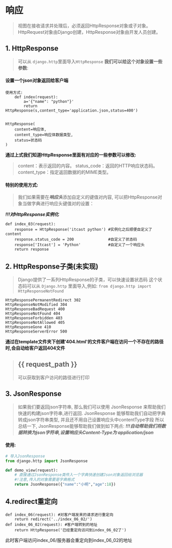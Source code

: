 # 响应

> 视图在接收请求并处理后，必须返回HttpResponse对象或子对象。
> HttpRequest对象由Django创建，HttpResponse对象由开发人员创建。
## 1. HttpResponse
> 可以从 `django.http`里面导入`HttpResponse`
> **我们可以给这个对象设置一些参数**:

#### 设置一个json对象返回给客户端


```
使用方式: 
	def index(request):
		a='{"name": "python"}'
		return HttpResponse(s,content_type='application.json,status=400')


HttpResponse(
    content=响应体, 
    content_type=响应体数据类型, 
    status=状态码
)
```

**通过上式我们知道HttpResponse里面有对应的一些参数可以修改:**

> content：表示返回的内容。
> status_code：返回的HTTP响应状态码。
> content_type：指定返回数据的的MIME类型。

#### **特别的使用方式:**

> 我们如果需要在***响应头***添加自定义的键值对内容,
> 可以把HttpResponse对象当做字典进行响应头键值对的设置：

***!!!对HttpResponse实例化***

```
def index_03(request):    
    response = HttpResponse('itcast python') #实例化之后顺便自定义了content
    response.status_code = 200    			 #自定义了状态码
    response['Itcast'] = 'Python'            #自定义了一个响应头
    return response
```



## 2. HttpResponse子类(未实现)

> Django提供了一系列HttpResponse的子类，可以快速设置状态码
> 这个状态码可以从 `Django.http` 里面导入,例如:
> `from django.http import HttpResponseNotFound`

```HttpResponseRedirect 301
HttpResponsePermanentRedirect 302
HttpResponseNotModified 304
HttpResponseBadRequest 400
HttpResponseNotFound 404
HttpResponseForbidden 403
HttpResponseNotAllowed 405
HttpResponseGone 410
HttpResponseServerError 500
```

**通过在template文件夹下创建'404.html'的文件客户端在访问一个不存在的路径时,会自动给客户返回404文件**

> <h2>{{ request_path }}</h2>    可以获取到客户访问的路径进行打印


## 3. JsonResponse

> 如果我们要返回json字符串, 那么我们可以使用 JsonResponse 来帮助我们快速的构建json字符串,进行返回.
> JsonResponse 能够帮助我们自动把字典转成json字符串类型, 并且还不用自己设置响应头中contentType字段
> 所以总结一下, JsonResponse能够帮助我们做到如下两点:
> ***!!!自动帮助我们将数据转换为json字符串,设置响应头Content-Type为 application/json***

#### 使用:

```python
# 导入JsonResponse
from django.http import JsonResponse

def demo_view(request):
    # 直接通过JsonResponse类传入一个字典快速创建Json对象返回给浏览器
    #!注意,传入的对象需要是字典格式
    return JsonResponse({"name":"小明","age":18})
```



## 4.redirect重定向

```
def index_06(request): #对客户端发来的请求进行重定向
    return redirect('../index_06_02/')
def index_06_02(request): #客户端转到的地址
    return HttpResponse('已经重定向访问到index_06_02了')
```

此时客户端访问index_06/服务器会重定向到index_06_02的地址









